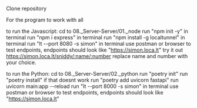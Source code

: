 Clone repository


For the program to work with all 

to run the Javascript:
cd to 08._Server-Server/01._node
run "npm init -y" in terminal
run "npm i express" in terminal
run "npm install -g localtunnel" in terminal
run "lt --port 8080 -s simon" in terminal
use postman or browser to test endpoints, endpoints should look like "https://simon.loca.lt"
try it out  https://simon.loca.lt/sniddy/:name/:number replace name and number with your choice.

to run the Python:
cd to 08._Server-Server/02._python
run "poetry init"
run "poetry install" if that doesnt work run "poetry add uvicorn fastapi"
run uvicorn main:app --reload
run "lt --port 8000 -s simon" in terminal
use postman or browser to test endpoints, endpoints should look like "https://simon.loca.lt"




